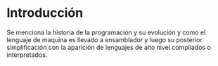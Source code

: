 Introducción
=
Se menciona la historia de la programación y su evolución y como el lenguaje de
maquina es llevado a ensamblador y luego su posterior simplificación con la
aparición de lenguajes de alto nivel compilados o interpretados.  

